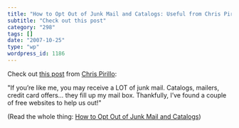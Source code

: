 ```yaml
---
title: "How to Opt Out of Junk Mail and Catalogs: Useful from Chris Pirillo"
subtitle: "Check out this post"
category: "298"
tags: []
date: "2007-10-25"
type: "wp"
wordpress_id: 1186
---
```

Check out [this post](http://chris.pirillo.com/2007/10/24/how-to-opt-out-of-junk-mail-and-catalogs-2/) from [Chris Pirillo](http://chris.pirillo.com):
> 

 "If you’re like me, you may receive a LOT of junk mail. Catalogs, mailers, credit card offers… they fill up my mail box. Thankfully, I’ve found a couple of free websites to help us out!" 

 (Read the whole thing: [How to Opt Out of Junk Mail and Catalogs](http://chris.pirillo.com/2007/10/24/how-to-opt-out-of-junk-mail-and-catalogs-2/))